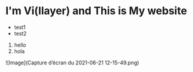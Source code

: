 # I'm Vi(llayer) and This is My website

- test1
- test2

1. hello
2. hola



![Image](Capture d’écran du 2021-06-21 12-15-49.png)
